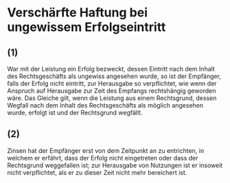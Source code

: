 # Verschärfte Haftung bei ungewissem Erfolgseintritt



## (1)

 War mit der Leistung ein Erfolg bezweckt, dessen Eintritt nach dem Inhalt des Rechtsgeschäfts als ungewiss angesehen wurde, so ist der Empfänger, falls der Erfolg nicht eintritt, zur Herausgabe so verpflichtet, wie wenn der Anspruch auf Herausgabe zur Zeit des Empfangs rechtshängig geworden wäre. Das Gleiche gilt, wenn die Leistung aus einem Rechtsgrund, dessen Wegfall nach dem Inhalt des Rechtsgeschäfts als möglich angesehen wurde, erfolgt ist und der Rechtsgrund wegfällt.

## (2)

 Zinsen hat der Empfänger erst von dem Zeitpunkt an zu entrichten, in welchem er erfährt, dass der Erfolg nicht eingetreten oder dass der Rechtsgrund weggefallen ist; zur Herausgabe von Nutzungen ist er insoweit nicht verpflichtet, als er zu dieser Zeit nicht mehr bereichert ist. 

